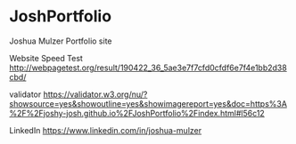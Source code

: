 # JoshPortfolio
Joshua Mulzer Portfolio site

Website Speed Test
http://webpagetest.org/result/190422_36_5ae3e7f7cfd0cfdf6e7f4e1bb2d38cbd/

validator
https://validator.w3.org/nu/?showsource=yes&showoutline=yes&showimagereport=yes&doc=https%3A%2F%2Fjoshy-josh.github.io%2FJoshPortfolio%2Findex.html#l56c12

LinkedIn
https://www.linkedin.com/in/joshua-mulzer


